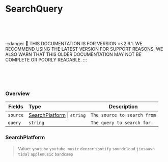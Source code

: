 # SearchQuery

<br/><br/><br/>

:::danger
🚨 THIS DOCUMENTATION IS FOR VERSION =\<2.6.1. WE RECOMMEND USING THE LATEST VERSION FOR SUPPORT REASONS. WE ALSO WARN THAT THIS OLDER DOCUMENTATION MAY NOT BE COMPLETE OR POORLY READABLE.
:::

<br/><br/><br/>

### Overview

| Fields   | Type                                          | Description                 |
| -------- | :-------------------------------------------- | --------------------------- |
| `source` | [SearchPlatform](#searchplatform) \| `string` | `The source to search from` |
| `query`  | `string`                                      | `The query to search for.`  |

### SearchPlatform

> Value: `youtube` `youtube music` `deezer` `spotify` `soundcloud` `jiosaavn` `tidal` `applemusic` `bandcamp`
